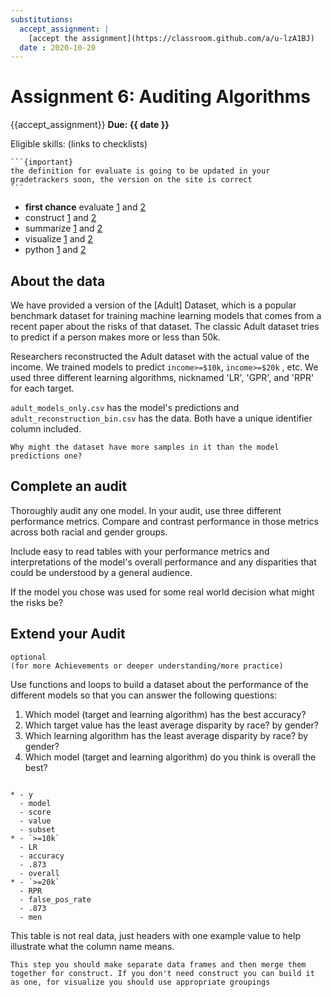 ```yaml
---
substitutions:
  accept_assignment: |
    [accept the assignment](https://classroom.github.com/a/u-lzA1BJ)
  date : 2020-10-20 
---
```


# Assignment 6: Auditing Algorithms
{{accept_assignment}}
__Due: {{ date }}__

Eligible skills: (links to checklists)

````{margin}
```{important}
the definition for evaluate is going to be updated in your gradetrackers soon, the version on the site is correct
```
````

- **first chance** evaluate [1](https://rhodyprog4ds.github.io/BrownFall22/syllabus/achievements.html#evaluate-level1) and [2](https://rhodyprog4ds.github.io/BrownFall22/syllabus/achievements.html#evaluate-level2)
- construct [1](https://rhodyprog4ds.github.io/BrownFall22/syllabus/achievements.html#construct-level1) and [2](https://rhodyprog4ds.github.io/BrownFall22/syllabus/achievements.html#construct-level2)
- summarize [1](https://rhodyprog4ds.github.io/BrownFall22/syllabus/achievements.html#summarize-level1) and [2](https://rhodyprog4ds.github.io/BrownFall22/syllabus/achievements.html#summarize-level2)
- visualize [1](https://rhodyprog4ds.github.io/BrownFall22/syllabus/achievements.html#visualize-level1) and [2](https://rhodyprog4ds.github.io/BrownFall22/syllabus/achievements.html#visualize-level2)
- python [1](https://rhodyprog4ds.github.io/BrownFall22/syllabus/achievements.html#python-level1) and [2](https://rhodyprog4ds.github.io/BrownFall22/syllabus/achievements.html#python-level2)

## About the data


We have provided a version of the [Adult] Dataset, which is a popular benchmark dataset for training machine learning models that comes from a recent paper about the risks of that dataset.  The classic Adult dataset tries to predict if a person makes more or less than 50k.  

Researchers reconstructed the Adult dataset with the actual value of the income.  We trained models to predict `income>=$10k`, `income>=$20k` , etc.  We used three different learning algorithms, nicknamed 'LR', 'GPR', and 'RPR' for each target.

`adult_models_only.csv` has the model's predictions and `adult_reconstruction_bin.csv` has the data. Both have a unique identifier column included.

```{admonition} Think Ahead
Why might the dataset have more samples in it than the model predictions one?
```

## Complete an audit


Thoroughly audit any one model.  In your audit, use three different performance metrics. Compare and contrast performance in those metrics across both racial and gender groups.

Include easy to read tables with your performance metrics and interpretations of the model's overall performance and any disparities that could be understood by a general audience.  

If the model you chose was used for some real world decision what might the risks be?


## Extend your Audit

```{note}
optional
(for more Achievements or deeper understanding/more practice)
```

Use functions and loops to build a dataset about the performance of the different models so that you can answer the following questions:

1. Which model (target and learning algorithm) has the best accuracy?
1. Which target value has the least average disparity by race? by gender?
1. Which learning algorithm has the least average disparity by race? by gender?
1. Which model (target and learning algorithm) do you think is overall the best?


```{list-table} Example table format

* - y
  - model
  - score
  - value
  - subset
* - `>=10k`
  - LR
  - accuracy
  - .873
  - overall
* - `>=20k`
  - RPR
  - false_pos_rate
  - .873
  - men
```

This table is not real data, just headers with one example value to help illustrate what the column name means.


```{hint}
This step you should make separate data frames and then merge them together for construct. If you don't need construct you can build it as one, for visualize you should use appropriate groupings
```
